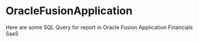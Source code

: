 # OracleFusionApplication

Here are some SQL Query for report in Oracle Fusion Application Financials SaaS

